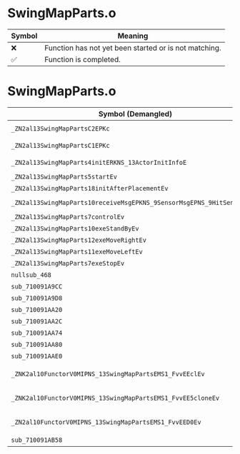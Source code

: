 # SwingMapParts.o
| Symbol | Meaning 
| ------------- | ------------- 
| :x: | Function has not yet been started or is not matching. 
| :white_check_mark: | Function is completed. 


# SwingMapParts.o
| Symbol (Demangled) | Symbol (Mangled) | Decompiled? |
| ------------- |  ------------- | ------------- |
| `_ZN2al13SwingMapPartsC2EPKc` | `al::SwingMapParts::SwingMapParts(char const*)` | :white_check_mark: |
| `_ZN2al13SwingMapPartsC1EPKc` | `al::SwingMapParts::SwingMapParts(char const*)` | :white_check_mark: |
| `_ZN2al13SwingMapParts4initERKNS_13ActorInitInfoE` | `al::SwingMapParts::init(al::ActorInitInfo const&)` | :white_check_mark: |
| `_ZN2al13SwingMapParts5startEv` | `al::SwingMapParts::start(void)` | :white_check_mark: |
| `_ZN2al13SwingMapParts18initAfterPlacementEv` | `al::SwingMapParts::initAfterPlacement(void)` | :white_check_mark: |
| `_ZN2al13SwingMapParts10receiveMsgEPKNS_9SensorMsgEPNS_9HitSensorES5_` | `al::SwingMapParts::receiveMsg(al::SensorMsg const*,al::HitSensor *,al::HitSensor *)` | :white_check_mark: |
| `_ZN2al13SwingMapParts7controlEv` | `al::SwingMapParts::control(void)` | :white_check_mark: |
| `_ZN2al13SwingMapParts10exeStandByEv` | `al::SwingMapParts::exeStandBy(void)` | :white_check_mark: |
| `_ZN2al13SwingMapParts12exeMoveRightEv` | `al::SwingMapParts::exeMoveRight(void)` | :white_check_mark: |
| `_ZN2al13SwingMapParts11exeMoveLeftEv` | `al::SwingMapParts::exeMoveLeft(void)` | :white_check_mark: |
| `_ZN2al13SwingMapParts7exeStopEv` | `al::SwingMapParts::exeStop(void)` | :white_check_mark: |
| `nullsub_468` | `` | :white_check_mark: |
| `sub_710091A9CC` | `` | :white_check_mark: |
| `sub_710091A9D8` | `` | :white_check_mark: |
| `sub_710091AA20` | `` | :white_check_mark: |
| `sub_710091AA2C` | `` | :white_check_mark: |
| `sub_710091AA74` | `` | :white_check_mark: |
| `sub_710091AA80` | `` | :white_check_mark: |
| `sub_710091AAE0` | `` | :white_check_mark: |
| `_ZNK2al10FunctorV0MIPNS_13SwingMapPartsEMS1_FvvEEclEv` | `al::FunctorV0M<al::SwingMapParts *,void (al::SwingMapParts::*)(void)>::operator()(void)const` | :white_check_mark: |
| `_ZNK2al10FunctorV0MIPNS_13SwingMapPartsEMS1_FvvEE5cloneEv` | `al::FunctorV0M<al::SwingMapParts *,void (al::SwingMapParts::*)(void)>::clone(void)const` | :white_check_mark: |
| `_ZN2al10FunctorV0MIPNS_13SwingMapPartsEMS1_FvvEED0Ev` | `al::FunctorV0M<al::SwingMapParts *,void (al::SwingMapParts::*)(void)>::~FunctorV0M()` | :white_check_mark: |
| `sub_710091AB58` | `` | :white_check_mark: |
